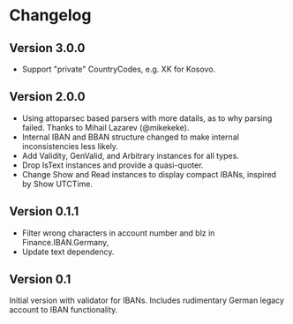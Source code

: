 # Changelog

## Version 3.0.0

* Support "private" CountryCodes, e.g. XK for Kosovo.

## Version 2.0.0

* Using attoparsec based parsers with more datails, as to why parsing failed.
  Thanks to Mihail Lazarev (@mikekeke).
* Internal IBAN and BBAN structure changed to make internal inconsistencies less likely.
* Add Validity, GenValid, and Arbitrary instances for all types.
* Drop IsText instances and provide a quasi-quoter.
* Change Show and Read instances to display compact IBANs, inspired by Show UTCTime.

## Version 0.1.1

 * Filter wrong characters in account number and blz in Finance.IBAN.Germany,
 * Update text dependency.

## Version 0.1

Initial version with validator for IBANs. Includes rudimentary German legacy account to IBAN functionality.
